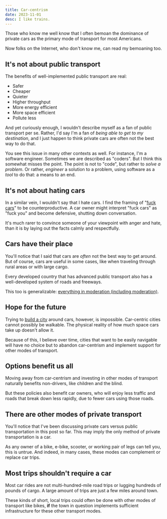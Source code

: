 ```yaml
---
title: Car-centrism
date: 2023-11-01
desc: I like trains.
---
```


Those who know me well know that I often bemoan the dominance of private cars as the primary mode of transport for most Americans.

Now folks on the Internet, who don't know me, can read my bemoaning too.

## It's not about public transport

The benefits of well-implemented public transport are real:

- Safer
- Cheaper
- Quieter
- Higher throughput
- More energy efficient
- More space efficient
- Pollute less

And yet curiously enough, I wouldn't describe myself as a fan of public transport per se. Rather, I'd say I'm a fan of _being able to get to my destination_, and I just happen to think private cars are often not the best way to do that.

You see this issue in many other contexts as well. For instance, I'm a software engineer. Sometimes we are described as "coders". But I think this somewhat misses the point. The point is not to "code", but rather to _solve a problem_. Or rather, _engineer_ a solution to a problem, using software as a _tool_ to do that: a means to an end.

## It's not about hating cars

In a similar vein, I wouldn't say that I hate cars. I find the framing of "[fuck cars][rfuckcars]" to be counterproductive. A car owner might interpret "fuck cars" as "fuck you" and become defensive, shutting down conversation.

It's much rarer to convince someone of your viewpoint with anger and hate, than it is by laying out the facts calmly and respectfully.

## Cars have their place

You'll notice that I said that cars are _often_ not the best way to get around. But of course, cars are useful in some cases, like when traveling through rural areas or with large cargo.

Every developed country that has advanced public transport also has a well-developed system of roads and freeways.

This too is generalizable: [everything in moderation (including moderation)][mod].

## Hope for the future

Trying to [build a city][xkcd] around cars, however, is impossible. Car-centric cities cannot possibly be walkable. The physical reality of how much space cars take up doesn't allow it.

Because of this, I believe over time, cities that want to be easily navigable will have no choice but to abandon car-centrism and implement support for other modes of transport.

## Options benefit us all

Moving away from car-centrism and investing in other modes of transport naturally benefits non-drivers, like children and the blind.

But these policies also benefit car owners, who will enjoy less traffic and roads that break down less rapidly, due to fewer cars using those roads.

## There are other modes of private transport

You'll notice that I've been discussing private cars versus public transportation in this post so far. This may imply the only method of private transportation is a car.

As any owner of a bike, e-bike, scooter, or working pair of legs can tell you, this is untrue. And indeed, in many cases, these modes can complement or replace car trips.

## Most trips shouldn't require a car

Most car rides are not multi-hundred-mile road trips or lugging hundreds of pounds of cargo. A large amount of trips are just a few miles around town.

These kinds of short, local trips could often be done with other modes of transport like bikes, **if** the town in question implements sufficient infrastructure for these other transport modes.

[rfuckcars]: https://old.reddit.com/r/fuckcars/
[xkcd]: https://xkcd.com/2832/
[mod]: /posts/moderation
